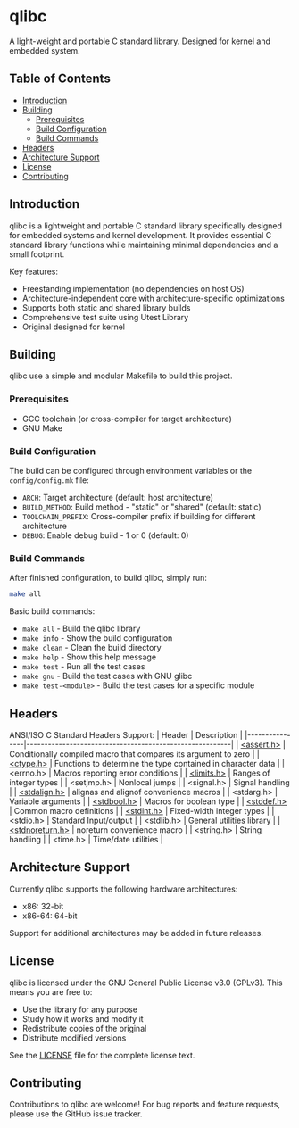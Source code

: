 # qlibc
A light-weight and portable C standard library. Designed for kernel and embedded system.

## Table of Contents


- [Introduction](#introduction)
- [Building](#building)
    - [Prerequisites](#prerequisites)
    - [Build Configuration](#build-configuration)
    - [Build Commands](#build-commands)
- [Headers](#headers)
- [Architecture Support](#architecture-support)
- [License](#license)
- [Contributing](#contributing)


## Introduction

qlibc is a lightweight and portable C standard library specifically designed for embedded systems and kernel development. It provides essential C standard library functions while maintaining minimal dependencies and a small footprint.

Key features:
- Freestanding implementation (no dependencies on host OS)
- Architecture-independent core with architecture-specific optimizations
- Supports both static and shared library builds
- Comprehensive test suite using Utest Library
- Original designed for kernel

## Building

qlibc use a simple and modular Makefile to build this project.

### Prerequisites

- GCC toolchain (or cross-compiler for target architecture)
- GNU Make

### Build Configuration

The build can be configured through environment variables or the `config/config.mk` file:

- `ARCH`: Target architecture (default: host architecture)
- `BUILD_METHOD`: Build method - "static" or "shared" (default: static) 
- `TOOLCHAIN_PREFIX`: Cross-compiler prefix if building for different architecture
- `DEBUG`: Enable debug build - 1 or 0 (default: 0)

### Build Commands

After finished configuration, to build qlibc, simply run:

```bash
make all
```

Basic build commands:
- `make all`           - Build the qlibc library
- `make info`          - Show the build configuration
- `make clean`         - Clean the build directory
- `make help`          - Show this help message
- `make test`          - Run all the test cases
- `make gnu`           - Build the test cases with GNU glibc
- `make test-<module>` - Build the test cases for a specific module


## Headers
ANSI/ISO C Standard Headers Support: 
| Header         | Description                                              |
|----------------|---------------------------------------------------------|
| [<assert.h>](https://github.com/unsigend/qlibc/blob/main/include/assert.h)   | Conditionally compiled macro that compares its argument to zero |
| [<ctype.h>](https://github.com/unsigend/qlibc/blob/main/include/ctype.h)     | Functions to determine the type contained in character data     |
| <errno.h>    | Macros reporting error conditions                       |
| [<limits.h>](https://github.com/unsigend/qlibc/blob/main/include/limits.h)   | Ranges of integer types                                    |
| <setjmp.h>   | Nonlocal jumps                                          |
| <signal.h>   | Signal handling                                         |
| [<stdalign.h>](https://github.com/unsigend/qlibc/blob/main/include/stdalign.h) | alignas and alignof convenience macros                    |
| <stdarg.h>   | Variable arguments                                      |
| [<stdbool.h>](https://github.com/unsigend/qlibc/blob/main/include/stdbool.h) | Macros for boolean type                                    |
| [<stddef.h>](https://github.com/unsigend/qlibc/blob/main/include/stddef.h)   | Common macro definitions                                   |
| [<stdint.h>](https://github.com/unsigend/qlibc/blob/main/include/stdint.h)   | Fixed-width integer types                                  |
| <stdio.h>    | Standard Input/output                                   |
| <stdlib.h>   | General utilities library                               |
| [<stdnoreturn.h>](https://github.com/unsigend/qlibc/blob/main/include/stdnoreturn.h) | noreturn convenience macro                        |
| <string.h>   | String handling                                         |
| <time.h>     | Time/date utilities                                     |


## Architecture Support

Currently qlibc supports the following hardware architectures:
- x86: 32-bit
- x86-64: 64-bit

Support for additional architectures may be added in future releases.


## License

qlibc is licensed under the GNU General Public License v3.0 (GPLv3). This means you are free to:

- Use the library for any purpose
- Study how it works and modify it
- Redistribute copies of the original
- Distribute modified versions

See the [LICENSE](LICENSE) file for the complete license text.

## Contributing

Contributions to qlibc are welcome! 
For bug reports and feature requests, please use the GitHub issue tracker.

